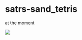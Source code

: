 # satrs-sand_tetris
at the moment 

![](https://github.com/xanderlifeftoahacked/satrs-sand_tetris/blob/main/firststeps.gif)
